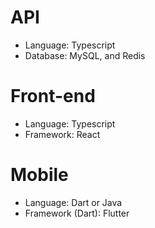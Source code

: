 # API

- Language: Typescript
- Database: MySQL, and Redis

# Front-end

- Language: Typescript  
- Framework: React

# Mobile 

- Language: Dart or Java
- Framework (Dart): Flutter
